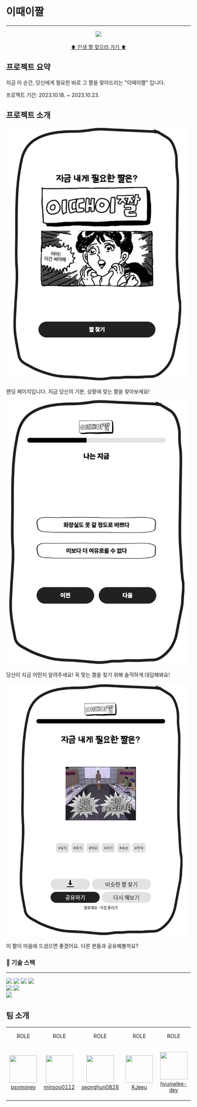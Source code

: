 # 이때이짤

---

<p align="center"><image src="./public/images/doc/main.png"/></p>
<p align="center"><a href="https://right-meme-right-now.site">⬆︎ 인생 짤 찾으러 가기 ⬆︎</a></p>

## 프로젝트 요약

지금 이 순간, 당신에게 필요한 바로 그 짤을 찾아드리는 "이때이짤" 입니다.

프로젝트 기간: 2023.10.18. ~ 2023.10.23.

## 프로젝트 소개

<img src="./public/images/doc/main-page.png" width="500px" />

랜딩 페이지입니다. 지금 당신의 기분, 상황에 맞는 짤을 찾아보세요!

<img src="./public/images/doc/step-page.png" width="500px" />

당신이 지금 어떤지 알려주세요! 꼭 맞는 짤을 찾기 위해 솔직하게 대답해봐요!

<img src="./public/images/doc/final-page.jpeg" width="500px" />

이 짤이 마음에 드셨으면 좋겠어요. 다른 분들과 공유해볼까요?

### :wrench: 기술 스택

---

<img src="https://img.shields.io/badge/JavaScript-F7DF1E?style=for-the-badge&logo=javascript&logoColor=black"/>
<img src="https://img.shields.io/badge/next-js-green?style=flat-square&logo=next.js&logoColor=white"/>
<img src="https://img.shields.io/badge/Node.js-43853D?style=for-the-badge&logo=node.js&logoColor=white"/>
<img src="https://img.shields.io/badge/styled--components-DB7093?style=for-the-badge&logo=styled-components&logoColor=white"/>
<br>
<img src="https://img.shields.io/badge/MongoDB-4EA94B?style=for-the-badge&logo=mongodb&logoColor=white"/>
<img src="https://img.shields.io/badge/Amazon_AWS-232F3E?style=for-the-badge&logo=amazon-aws&logoColor=white"/>
<br>
<img src="https://img.shields.io/badge/Figma-F24E1E?style=for-the-badge&logo=figma&logoColor=white"/>

## 팀 소개

<table>
    <tr height="50px">
        <td align="center">ROLE</td>
        <td align="center">ROLE</td>
        <td align="center">ROLE</td>
        <td align="center">ROLE</td>
        <td align="center">ROLE</td>
    </tr>
    <tr height="150px">
        <td align="center" width="200px">
                <a href="https://github.com/psymoney">
                    <image src="./public/images/doc/koy.png" width="75" height="75" />
                </a>
                <br />
                <a href="https://github.com/psymoney">psymoney</a>
        </td>
        <td align="center" width="200px">
                <a href="https://github.com/minsoo0112">
                    <image src="./public/images/doc/leo.png" width="75" height="75" />
                </a>
                <br />
                <a href="https://github.com/minsoo0112">minsoo0112</a>
        </td>
        <td align="center" width="200px">
                <a href="https://github.com/seonghun0828">
                    <image src="./public/images/doc/jojo.png" width="75" height="75" />
                </a>
                <br />
                <a href="https://github.com/seonghun0828">seonghun0828</a>
        </td>
        <td align="center" width="200px">
                <a href="https://github.com/KJeeu">
                    <image src="./public/images/doc/hodo.png" width="75" height="75" />
                </a>
                <br />
                <a href="https://github.com/KJeeu">KJeeu</a>
        </td>
        <td align="center" width="200px">
                <a href="https://github.com/hyunwlee-dev">
                    <image src="./public/images/doc/dao.png" width="75" height="75" />
                </a>
                <br />
                <a href="https://github.com/hyunwlee-dev">hyunwlee-dev</a>
        </td>
    </tr>
</table>
